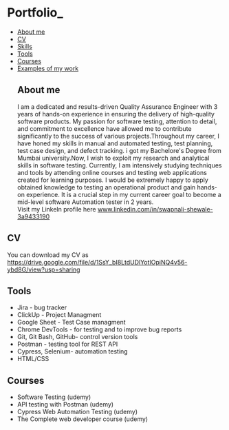 # Portfolio_
- [About me](#about-me)
- [CV](#cv)
- [Skills](#skills)
- [Tools](#tools)
- [Courses](#courses)
- [Examples of my work](#examples-of-my-work)
  ## About me
  I am a dedicated and results-driven Quality Assurance Engineer with 3 years of hands-on experience in ensuring the delivery of high-quality software products. My passion for software testing, attention to detail, and commitment to excellence have allowed me to contribute significantly to the success of various projects.Throughout my career, I have honed my skills in manual and automated testing, test planning, test case design, and defect tracking.
  i got my Bachelore's Degree  from Mumbai university.Now, I wish to exploit my research and analytical skills in software testing. Currently, I am intensively studying techniques and tools by attending online courses and testing web applications created for learning purposes.
I would be extremely happy to apply obtained knowledge to testing an operational product and gain hands-on experience. It is a crucial step in my current career goal to become a mid-level software Automation tester in 2 years.  
Visit  my  Linkeln profile here www.linkedin.com/in/swapnali-shewale-3a9433190
## CV
You can download my CV as https://drive.google.com/file/d/1SsY_bI8LtdUDlYotIOpiNQ4v56-ybd8G/view?usp=sharing

## Tools
* Jira - bug tracker
* ClickUp - Project Managment
* Google Sheet -  Test Case managment
* Chrome DevTools - for testing and to improve bug reports
* Git, Git Bash, GitHub- control version tools
* Postman - testing tool for REST API
* Cypress, Selenium- automation testing
* HTML/CSS

 ## Courses
* Software Testing (udemy)
* API testing  with Postman (udemy)
* Cypress Web Automation Testing (udemy)
* The Complete web developer course (udemy)



 

  



